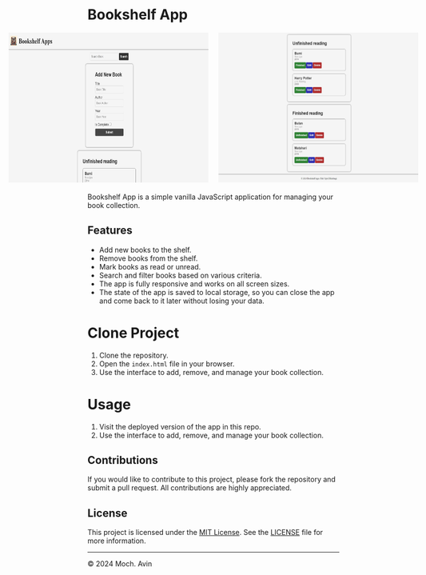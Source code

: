 # Bookshelf App

<div style="display: flex; justify-content: center; align-items: center; margin-bottom: 20px;">
  <img src="./assets/preview1.jpeg" alt="Preview 1" width="400" height="300" style="margin-right: 20px;">
  <img src="./assets/preview2.jpeg" alt="Preview 2" width="400" height="300">
</div>

Bookshelf App is a simple vanilla JavaScript application for managing your book collection.

## Features

- Add new books to the shelf.
- Remove books from the shelf.
- Mark books as read or unread.
- Search and filter books based on various criteria.
- The app is fully responsive and works on all screen sizes.
- The state of the app is saved to local storage, so you can close the app and come back to it later without losing your data.

# Clone Project

1. Clone the repository.
2. Open the `index.html` file in your browser.
3. Use the interface to add, remove, and manage your book collection.

# Usage

1. Visit the deployed version of the app in this repo.
2. Use the interface to add, remove, and manage your book collection.

## Contributions

If you would like to contribute to this project, please fork the repository and submit a pull request. All contributions are highly appreciated.

## License

This project is licensed under the [MIT License](LICENSE). See the [LICENSE](LICENSE) file for more information.

---

© 2024 Moch. Avin


